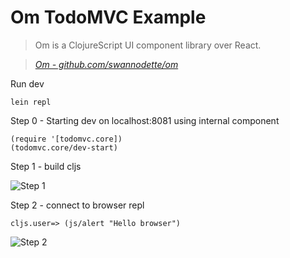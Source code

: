
# Om TodoMVC Example

> Om is a ClojureScript UI component library over React.

> _[Om - github.com/swannodette/om](http://github.com/swannodette/om)_


Run dev

~~~
lein repl
~~~

Step 0 - Starting dev on localhost:8081 using internal component

~~~
(require '[todomvc.core])
(todomvc.core/dev-start)
~~~

Step 1 - build cljs

![Step 1](https://raw.githubusercontent.com/griffio/griffio.github.io/master/public/clojure-build.png)

Step 2 - connect to browser repl

~~~
cljs.user=> (js/alert "Hello browser")
~~~

![Step 2](https://raw.githubusercontent.com/griffio/griffio.github.io/master/public/clojure-brepl.png)
